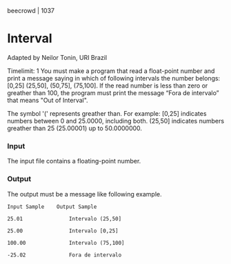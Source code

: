 beecrowd | 1037
# Interval
Adapted by Neilor Tonin, URI  Brazil

Timelimit: 1
You must make a program that read a float-point number and print a message saying in which of following intervals the number belongs: [0,25] (25,50], (50,75], (75,100]. If the read number is less than zero or greather than 100, the program must print the message “Fora de intervalo” that means "Out of Interval".

The symbol '(' represents greather than. For example:
[0,25] indicates numbers between 0 and 25.0000, including both.
(25,50] indicates numbers greather than 25 (25.00001) up to 50.0000000.

### Input
The input file contains a floating-point number.

### Output
The output must be a message like following example.

```
Input Sample	Output Sample

25.01               Intervalo (25,50]

25.00               Intervalo [0,25]

100.00              Intervalo (75,100]

-25.02              Fora de intervalo
```